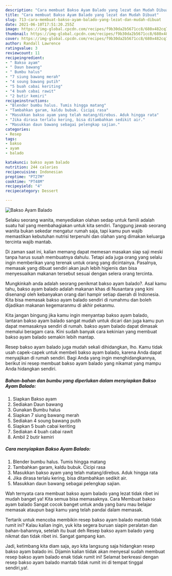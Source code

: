 ```yaml
---
description: "Cara membuat Bakso Ayam Balado yang lezat dan Mudah Dibuat"
title: "Cara membuat Bakso Ayam Balado yang lezat dan Mudah Dibuat"
slug: 713-cara-membuat-bakso-ayam-balado-yang-lezat-dan-mudah-dibuat
date: 2021-06-10T17:51:20.255Z
image: https://img-global.cpcdn.com/recipes/f9b30da2b5671cc8/680x482cq70/bakso-ayam-balado-foto-resep-utama.jpg
thumbnail: https://img-global.cpcdn.com/recipes/f9b30da2b5671cc8/680x482cq70/bakso-ayam-balado-foto-resep-utama.jpg
cover: https://img-global.cpcdn.com/recipes/f9b30da2b5671cc8/680x482cq70/bakso-ayam-balado-foto-resep-utama.jpg
author: Randall Lawrence
ratingvalue: 3
reviewcount: 11
recipeingredient:
- " Bakso ayam"
- " Daun bawang"
- " Bumbu halus"
- "7 siung bawang merah"
- "4 soung bawang putih"
- "5 buah cabai keriting"
- "4 buah cabai rawit"
- "2 butir kemiri"
recipeinstructions:
- "Blender bumbu halus. Tumis hingga matang"
- "Tambahkan garam, kaldu bubuk. Cicipi rasa"
- "Masukkan bakso ayam yang telah matang/direbus. Aduk hingga rata"
- "Jika dirasa terlalu kering, bisa ditambahkan sedikit air."
- "Masukkan daun bawang sebagai pelengkap sajian."
categories:
- Resep
tags:
- bakso
- ayam
- balado

katakunci: bakso ayam balado 
nutrition: 244 calories
recipecuisine: Indonesian
preptime: "PT27M"
cooktime: "PT48M"
recipeyield: "4"
recipecategory: Dessert

---
```



![Bakso Ayam Balado](https://img-global.cpcdn.com/recipes/f9b30da2b5671cc8/680x482cq70/bakso-ayam-balado-foto-resep-utama.jpg)

Selaku seorang wanita, menyediakan olahan sedap untuk famili adalah suatu hal yang membahagiakan untuk kita sendiri. Tanggung jawab seorang  wanita bukan sekedar mengatur rumah saja, tapi kamu pun wajib memastikan kebutuhan nutrisi terpenuhi dan olahan yang dimakan keluarga tercinta wajib mantab.

Di zaman  saat ini, kalian memang dapat memesan masakan siap saji meski tanpa harus susah membuatnya dahulu. Tetapi ada juga orang yang selalu ingin memberikan yang terenak untuk orang yang dicintainya. Pasalnya, memasak yang dibuat sendiri akan jauh lebih higienis dan bisa menyesuaikan makanan tersebut sesuai dengan selera orang tercinta. 



Mungkinkah anda adalah seorang penikmat bakso ayam balado?. Asal kamu tahu, bakso ayam balado adalah makanan khas di Nusantara yang kini disenangi oleh kebanyakan orang dari hampir setiap daerah di Indonesia. Kita bisa memasak bakso ayam balado sendiri di rumahmu dan boleh dijadikan makanan kegemaranmu di akhir pekanmu.

Kita jangan bingung jika kamu ingin menyantap bakso ayam balado, lantaran bakso ayam balado sangat mudah untuk dicari dan juga kamu pun dapat memasaknya sendiri di rumah. bakso ayam balado dapat dimasak memalui beragam cara. Kini sudah banyak cara kekinian yang membuat bakso ayam balado semakin lebih mantap.

Resep bakso ayam balado juga mudah sekali dihidangkan, lho. Kamu tidak usah capek-capek untuk membeli bakso ayam balado, karena Anda dapat menyajikan di rumah sendiri. Bagi Anda yang ingin menghidangkannya, berikut ini resep membuat bakso ayam balado yang nikamat yang mampu Anda hidangkan sendiri.

<!--inarticleads1-->

##### Bahan-bahan dan bumbu yang diperlukan dalam menyiapkan Bakso Ayam Balado:

1. Siapkan  Bakso ayam
1. Sediakan  Daun bawang
1. Gunakan  Bumbu halus
1. Siapkan 7 siung bawang merah
1. Sediakan 4 soung bawang putih
1. Siapkan 5 buah cabai keriting
1. Sediakan 4 buah cabai rawit
1. Ambil 2 butir kemiri




<!--inarticleads2-->

##### Cara menyiapkan Bakso Ayam Balado:

1. Blender bumbu halus. Tumis hingga matang
1. Tambahkan garam, kaldu bubuk. Cicipi rasa
1. Masukkan bakso ayam yang telah matang/direbus. Aduk hingga rata
1. Jika dirasa terlalu kering, bisa ditambahkan sedikit air.
1. Masukkan daun bawang sebagai pelengkap sajian.




Wah ternyata cara membuat bakso ayam balado yang lezat tidak ribet ini mudah banget ya! Kita semua bisa memasaknya. Cara Membuat bakso ayam balado Sangat cocok banget untuk anda yang baru mau belajar memasak ataupun bagi kamu yang telah pandai dalam memasak.

Tertarik untuk mencoba membikin resep bakso ayam balado mantab tidak rumit ini? Kalau kalian ingin, yuk kita segera buruan siapin peralatan dan bahan-bahannya, setelah itu buat deh Resep bakso ayam balado yang nikmat dan tidak ribet ini. Sangat gampang kan. 

Jadi, ketimbang kita diam saja, ayo kita langsung saja hidangkan resep bakso ayam balado ini. Dijamin kalian tiidak akan menyesal sudah membuat resep bakso ayam balado enak tidak rumit ini! Selamat berkreasi dengan resep bakso ayam balado mantab tidak rumit ini di tempat tinggal sendiri,ya!.

